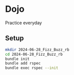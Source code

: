 # Dojo

Practice everyday

## Setup

```sh
mkdir 2024-06-28_Fizz_Buzz_rb
cd 2024-06-28_Fizz_Buzz_rb
bundle init
bundle add rspec
bundle exec rspec --init
```
